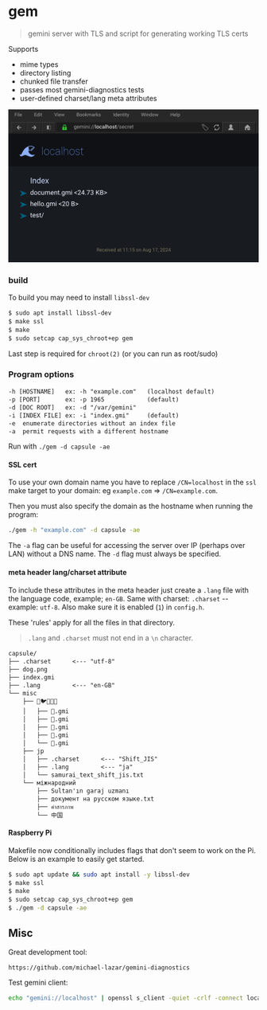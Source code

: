 # gem

> gemini server with TLS and script for generating working TLS certs

Supports 
- mime types
- directory listing
- chunked file transfer
- passes most gemini-diagnostics tests
- user-defined charset/lang meta attributes

![Directory listing as seen in Lagrange](.gitea/lagrange.png)

### build
To build you may need to install `libssl-dev`

```sh
$ sudo apt install libssl-dev
$ make ssl
$ make
$ sudo setcap cap_sys_chroot+ep gem
```
Last step is required for `chroot(2)` (or you can run as root/sudo)

### Program options
```
-h [HOSTNAME]   ex: -h "example.com"   (localhost default)
-p [PORT]       ex: -p 1965            (default)
-d [DOC ROOT]   ex: -d "/var/gemini"
-i [INDEX FILE] ex: -i "index.gmi"     (default)
-e  enumerate directories without an index file
-a  permit requests with a different hostname
```

Run with `./gem -d capsule -ae`

#### SSL cert
To use your own domain name you have to replace `/CN=localhost` in the `ssl` make target to your domain: eg `example.com` => `/CN=example.com`.

Then you must also specify the domain as the hostname when running the program:
```sh
./gem -h "example.com" -d capsule -ae
```

The `-a` flag can be useful for accessing the server over IP (perhaps over LAN) without a DNS name. The `-d` flag must always be specified.

#### meta header lang/charset attribute
To include these attributes in the meta header just create a `.lang` file with the language code, example; `en-GB`. Same with charset: `.charset` -- example: `utf-8`. Also make sure it is enabled (`1`) in `config.h`.

These 'rules' apply for all the files in that directory.
> `.lang` and `.charset` must not end in a `\n` character.

```
capsule/
├── .charset      <--- "utf-8"
├── dog.png
├── index.gmi
├── .lang         <--- "en-GB"
└── misc
    ├── 🦊🐦🦉🐞🦓
    │   ├── 🦩.gmi
    │   ├── 🐅.gmi
    │   ├── 🐧.gmi
    │   ├── 🐬.gmi
    │   └── 🐺.gmi
    ├── jp
    │   ├── .charset      <--- "Shift_JIS"
    │   ├── .lang         <--- "ja"
    │   └── samurai_text_shift_jis.txt
    └── міжнародний
        ├── Sultan'ın garaj uzmanı
        ├── документ на русском языке.txt
        ├── คำสารภาพ
        └── 中国
```

#### Raspberry Pi
Makefile now conditionally includes flags that don't seem to work on the Pi. Below is an example to easily get started.
```sh
$ sudo apt update && sudo apt install -y libssl-dev
$ make ssl
$ make
$ sudo setcap cap_sys_chroot+ep gem
$ ./gem -d capsule -ae
```

## Misc

Great development tool:
```
https://github.com/michael-lazar/gemini-diagnostics
```

Test gemini client:
```sh
echo "gemini://localhost" | openssl s_client -quiet -crlf -connect localhost:1965
```